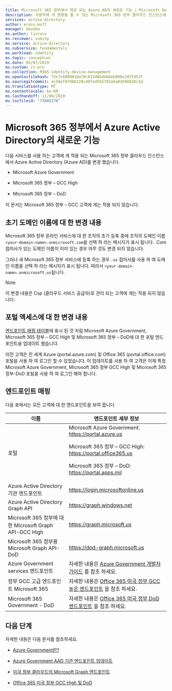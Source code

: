 ```yaml
---
title: Microsoft 365 정부에서 제공 되는 Azure AD의 새로운 기능 | Microsoft Docs
description: 사용자에 게 영향을 줄 수 있는 Microsoft 365 정부 클라우드 인스턴스에서 Azure Active Directory (Azure AD)에 대 한 몇 가지 변경 내용에 대해 알아봅니다.
services: active-directory
author: eross-msft
manager: daveba
ms.author: lizross
ms.reviewer: sumitp
ms.service: active-directory
ms.subservice: fundamentals
ms.workload: identity
ms.topic: conceptual
ms.date: 05/07/2019
ms.custom: it-pro
ms.collection: M365-identity-device-management
ms.openlocfilehash: 75e7c6809810a78c81348bd4bbeb808e103f453f
ms.sourcegitcommit: ac56ef07d86328c40fed5b5792a6a02698926c2d
ms.translationtype: MT
ms.contentlocale: ko-KR
ms.lasthandoff: 11/08/2019
ms.locfileid: "73805276"
---
```

# <a name="whats-new-for-azure-active-directory-in-microsoft-365-government"></a>Microsoft 365 정부에서 Azure Active Directory의 새로운 기능

다음 서비스를 사용 하는 고객에 게 적용 되는 Microsoft 365 정부 클라우드 인스턴스에서 Azure Active Directory (Azure AD)를 변경 했습니다.

- Microsoft Azure Government

- Microsoft 365 정부 – GCC High

- Microsoft 365 정부 – DoD

이 문서는 Microsoft 365 정부 – GCC 고객에 게는 적용 되지 않습니다.

## <a name="changes-to-the-initial-domain-name"></a>초기 도메인 이름에 대 한 변경 내용

Microsoft 365 정부 온라인 서비스에 대 한 조직의 초기 등록 중에 조직의 도메인 이름 `<your-domain-name>.onmicrosoft.com`을 선택 하 라는 메시지가 표시 됩니다. .Com 접미사가 있는 도메인 이름이 이미 있는 경우 아무 것도 변경 되지 않습니다.

그러나 새 Microsoft 365 정부 서비스에 등록 하는 경우 `.us` 접미사를 사용 하 여 도메인 이름을 선택 하 라는 메시지가 표시 됩니다. 따라서 `<your-domain-name>.onmicrosoft.us`됩니다.

>[!Note]
>이 변경 내용은 Csp (클라우드 서비스 공급자)로 관리 되는 고객에 게는 적용 되지 않습니다.

## <a name="changes-to-portal-access"></a>포털 액세스에 대 한 변경 내용

[엔드포인트 매핑 테이블](#endpoint-mapping)에 표시 된 것 처럼 Microsoft Azure Government, Microsoft 365 정부 – GCC High 및 Microsoft 365 정부 – DoD에 대 한 포털 엔드포인트을 업데이트 했습니다.

이전 고객은 전 세계 Azure (portal.azure.com) 및 Office 365 (portal.office.com) 포털을 사용 하 여 로그인 할 수 있었습니다. 이 업데이트를 사용 하 여 고객은 이제 특정 Microsoft Azure Government, Microsoft 365 정부 GCC High 및 Microsoft 365 정부-DoD 포털을 사용 하 여 로그인 해야 합니다.

## <a name="endpoint-mapping"></a>엔드포인트 매핑

다음 표에서는 모든 고객에 대 한 엔드포인트을 보여 줍니다.

| 이름 | 엔드포인트 세부 정보 |
|------|------------------|
| 포털 |Microsoft Azure Government: https://portal.azure.us<p>Microsoft 365 정부 – GCC High: https://portal.office365.us<p>Microsoft 365 정부 – DoD: https://portal.apps.mil |
| Azure Active Directory 기관 엔드포인트 | https://login.microsoftonline.us |
| Azure Active Directory Graph API | https://graph.windows.net |
| Microsoft 365 정부에 대 한 Microsoft Graph API-GCC High | https://graph.microsoft.us |
| Microsoft 365 정부용 Microsoft Graph API-DoD | https://dod-graph.microsoft.us |
| Azure Government services 엔드포인트 | 자세한 내용은 [Azure Government 개발자 가이드](https://docs.microsoft.com/azure/azure-government/documentation-government-developer-guide) 를 참조 하세요. |
| 정부 GCC 고급 엔드포인트 Microsoft 365 | 자세한 내용은 [Office 365 미국 정부 GCC 높은 엔드포인트](https://docs.microsoft.com/office365/enterprise/office-365-u-s-government-gcc-high-endpoints) 을 참조 하세요. |
| Microsoft 365 Government - DoD | 자세한 내용은 [Office 365 미국 정부 DoD 엔드포인트](https://docs.microsoft.com/office365/enterprise/office-365-u-s-government-dod-endpoints) 을 참조 하세요. |

## <a name="next-steps"></a>다음 단계

자세한 내용은 다음 문서를 참조하세요.

- [Azure Government란?](https://docs.microsoft.com/azure/azure-government/documentation-government-welcome)

- [Azure Government AAD 기관 엔드포인트 업데이트](https://devblogs.microsoft.com/azuregov/azure-government-aad-authority-endpoint-update/)

- [미국 정부 클라우드의 Microsoft Graph 엔드포인트](https://developer.microsoft.com/graph/blogs/new-microsoft-graph-endpoints-in-us-government-cloud/)

- [Office 365 미국 정부 GCC High 및 DoD](https://docs.microsoft.com/office365/servicedescriptions/office-365-platform-service-description/office-365-us-government/gcc-high-and-dod)